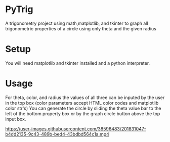 # PyTrig
A trigonometry project using math,matplotlib, and tkinter to graph all trigonometric properties of a circle using only theta and the given radius

# Setup
You will need matplotlib and tkinter installed and a python interpreter. 

# Usage
For theta, color, and radius the values of all three can be inputed by the user in the top box (color parameters accept HTML color codes and matplotlib color str's)
You can generate the circle by sliding the theta value bar to the left of the bottom property box or by the graph circle button above the top input box.

https://user-images.githubusercontent.com/38596483/201831047-b4dd2135-9c43-489b-bed4-43bdbd564c1a.mp4
